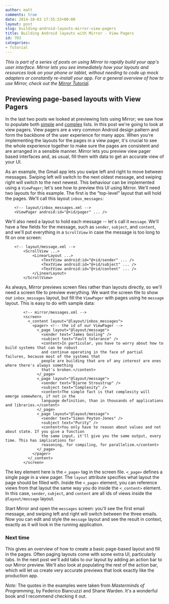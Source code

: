 ```yaml
---
author: matt
comments: true
date: 2014-10-03 17:55:53+00:00
layout: post
slug: building-android-layouts-mirror-view-pagers
title: Building Android layouts with Mirror - View Pagers
id: 703
categories:
- Tutorial
---
```


_This is part of a series of posts on using Mirror to rapidly build your app's user interface. Mirror lets you see immediately how your layouts and resources look on your phone or tablet, without needing to code up mock adapters or constantly re-install your app. For a general overview of how to use Mirror, check out the [Mirror Tutorial]({{site.baseurl}}/mirror-tutorial)._





## Previewing page-based layouts with View Pagers





In the last two posts we looked at previewing lists using Mirror; we saw how to populate both [simple]({{site.baseurl}}/2014/09/building-android-layouts-mirror-listviews/) and [complex]({{site.baseurl}}/2014/09/build-android-layouts-mirror-complex-listviews/) lists. In this post we're going to look at view pagers. View pagers are a very common Android design pattern and form the backbone of the user experience for many apps. When you're implementing the layouts for the pages in a view pager, it's crucial to see the whole experience together to make sure the pages are consistent and are arranged in a sensible manner. Mirror lets you preview view pager based interfaces and, as usual, fill them with data to get an accurate view of your UI.





As an example, the Gmail app lets you swipe left and right to move between messages. Swiping left will switch to the next oldest message, and swiping right will switch to the next newest. This behaviour can be implemented using a `ViewPager`; let's see how to preview this UI using Mirror. We'll need two layouts for this example. The first is the "top-level" layout that will hold the pages. We'll call this layout `inbox_messages`:





		<!-- layout/inbox_messages.xml -->
		<ViewPager android:id="@+id/pager" ... />





We'll also need a layout to hold each message -- let's call it `message`. We'll have a few fields for the message, such as `sender`, `subject`, and `content`, and we'll put everything in a `ScrollView` in case the message is too long to fit on one screen:





		<!-- layout/message.xml -->
			<ScrollView ...>
			    <LinearLayout ...>
			        <TextView android:id="@+id/sender" ... />
			        <TextView android:id="@+id/subject" ... />
			        <TextView android:id="@+id/content" ... />
			    </LinearLayout>
			</ScrollView>





As always, Mirror previews screen files rather than layouts directly, so we'll need a screen file to preview everything. We want the screen file to show our `inbox_messages` layout, but fill the `ViewPager` with pages using he `message` layout. This is easy to do with sample data:





			<!-- mirror/messages.xml -->
			<screen>
			  <_content layout="@layout/inbox_messages">
			    <pager> <!-- the id of our ViewPager -->
			      <_page layout="@layout/message">
			        <sender text="James Gosling" />
			        <subject text="Fault tolerance" />
			        <content>In particular, you have to worry about how to build systems that can be robust
			        and continue operating in the face of partial failures, because most of the systems that
			        people are building that are of any interest are ones where there's always something
			        that's broken.</content>
			      </_page>
			      <_page layout="@layout/message">
			        <sender text="Bjarne Stroustrup" />
			        <subject text="Complexity" />
			        <content>The simple fact is that complexity will emerge somewhere, if not in the
			        language definition, than in thousands of applications and libraries.</content>
			      </_page>
			      <_page layout="@layout/message">
			        <sender text="Simon Peyton-Jones" />
			        <subject text="Purity" />
			        <content>You only have to reason about values and not about state. If you give a function
			        the same input, it'll give you the same output, every time. This has implications for
			        reasoning, for compiling, for parallelism.</content>
			      </_page>
			    </pager>
			  </_content>
			</screen>





The key element here is the `<_page>` tag in the screen file. `<_page>` defines a single page in a view pager. The `layout` attribute specifies what layout the page should be filled with. Inside the `<_page>` element, you can reference views from that layout the same way you do inside the `<_content>` element. In this case, `sender`, `subject`, and `content` are all ids of views inside the `@layout/message` layout.





Start Mirror and open the `messages` screen: you'll see the first email message, and swiping left and right will switch between the three emails. Now you can edit and style the `message` layout and see the result in context, exactly as it will look in the running application.





### Next time





This gives an overview of how to create a basic page-based layout and fill in the pages. Often paging layouts come with some extra UI, particularly tabs. In the next post we'll add tabs to our layout by adding an action bar to our Mirror preview. We'll also look at populating the rest of the action bar, which will let us create very accurate previews that look exactly like the production app.





_Note:_ The quotes in the examples were taken from _Masterminds of Programming_, by Federico Biancuzzi and Shane Warden. It's a wonderful book and I recommend checking it out.



